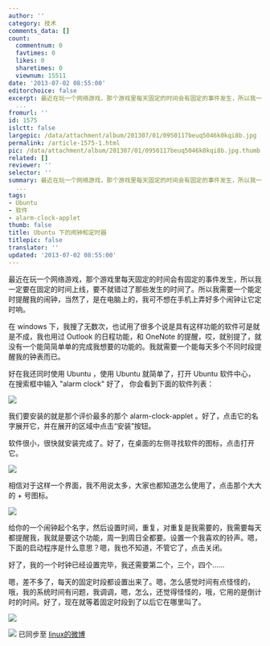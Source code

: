 ```yaml
---
author: ''
category: 技术
comments_data: []
count:
  commentnum: 0
  favtimes: 0
  likes: 0
  sharetimes: 0
  viewnum: 15511
date: '2013-07-02 08:55:00'
editorchoice: false
excerpt: 最近在玩一个网络游戏，那个游戏里每天固定的时间会有固定的事件发生，所以我一定要在固定的时间上线，要不就错过了那些发生的时间了。所以我需要一个能定时提醒我的闹钟，当然了，是在电脑上的，我可不想在手机上弄
  ...
fromurl: ''
id: 1575
islctt: false
largepic: /data/attachment/album/201307/01/0950117beuq5046k0kqi8b.jpg
permalink: /article-1575-1.html
pic: /data/attachment/album/201307/01/0950117beuq5046k0kqi8b.jpg.thumb.jpg
related: []
reviewer: ''
selector: ''
summary: 最近在玩一个网络游戏，那个游戏里每天固定的时间会有固定的事件发生，所以我一定要在固定的时间上线，要不就错过了那些发生的时间了。所以我需要一个能定时提醒我的闹钟，当然了，是在电脑上的，我可不想在手机上弄
  ...
tags:
- Ubuntu
- 软件
- alarm-clock-applet
thumb: false
title: Ubuntu 下的闹钟和定时器
titlepic: false
translator: ''
updated: '2013-07-02 08:55:00'
---
```


最近在玩一个网络游戏，那个游戏里每天固定的时间会有固定的事件发生，所以我一定要在固定的时间上线，要不就错过了那些发生的时间了。所以我需要一个能定时提醒我的闹钟，当然了，是在电脑上的，我可不想在手机上弄好多个闹钟让它定时响。


在 windows 下，我搜了无数次，也试用了很多个说是具有这样功能的软件可是就是不成，我也用过 Outlook 的日程功能，和 OneNote 的提醒，哎，就别提了，就没有一个能简简单单的完成我想要的功能的。我就需要一个能每天多个不同时段提醒我的钟表而已。


好在我还同时使用 Ubuntu ，使用 Ubuntu 就简单了，打开 Ubuntu 软件中心，在搜索框中输入 "alarm clock" 好了， 你会看到下面的软件列表：


![](/data/attachment/album/201307/01/0950117beuq5046k0kqi8b.jpg)


我们要安装的就是那个评价最多的那个 alarm-clock-applet 。好了，点击它的名字展开它，并在展开的区域中点击“安装”按钮。


软件很小，很快就安装完成了。好了，在桌面的左侧寻找软件的图标，点击打开它。


![](/data/attachment/album/201307/01/0956020ucn3ifk2qcqcaun.jpg)


相信对于这样一个界面，我不用说太多，大家也都知道怎么使用了，点击那个大大的 + 号图标。


![](/data/attachment/album/201307/01/09574384p1lgpl15btgs2f.jpg)


给你的一个闹钟起个名字，然后设置时间，重复，对重复是我需要的，我需要每天都提醒我，我就是要这个功能，周一到周日全都要。设置一个我喜欢的铃声。嗯，下面的启动程序是什么意思？嗯，我也不知道，不管它了，点击关闭。


好了，我的一个时钟已经设置完毕，我还需要第二个，三个，四个……


嗯，差不多了，每天的固定时段都设置出来了。嗯，怎么感觉时间有点怪怪的，哦，我的系统时间有问题，我调调，嗯，怎么，还觉得怪怪的，哦，它用的是倒计时的时间。好了，现在就等着固定时段到了以后它在哪里叫了。


![](/data/attachment/album/201307/01/100325ix11161i696ql8zi.jpg)


![](https://img.linux.net.cn/xwb/images/bgimg/icon_logo.png) 已同步至 [linux的微博](http://weibo.com/1772191555/zE5nr06uL)